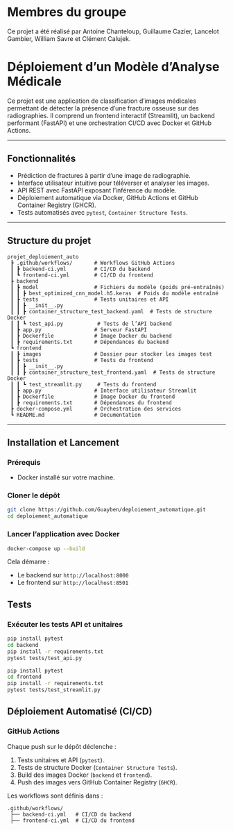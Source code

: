 # Membres du groupe

Ce projet a été réalisé par Antoine Chanteloup, Guillaume Cazier, Lancelot Gambier, William Savre et Clément Calujek.

# Déploiement d’un Modèle d’Analyse Médicale

Ce projet est une application de classification d’images médicales permettant de détecter la présence d’une fracture osseuse sur des radiographies. Il comprend un frontend interactif (Streamlit), un backend performant (FastAPI) et une orchestration CI/CD avec Docker et GitHub Actions.

---

## Fonctionnalités

- Prédiction de fractures à partir d’une image de radiographie.
- Interface utilisateur intuitive pour téléverser et analyser les images.
- API REST avec FastAPI exposant l’inférence du modèle.
- Déploiement automatique via Docker, GitHub Actions et GitHub Container Registry (GHCR).
- Tests automatisés avec `pytest`, `Container Structure Tests`.

---

## Structure du projet

```
projet_deploiement_auto
 ┣ .github/workflows/       # Workflows GitHub Actions
 ┃ ┣ backend-ci.yml         # CI/CD du backend
 ┃ ┗ frontend-ci.yml        # CI/CD du frontend
 ┣ backend
 ┃ ┣ model                  # Fichiers du modèle (poids pré-entraînés)
 ┃ ┃ ┣ best_optimized_cnn_model.h5.keras  # Poids du modèle entraîné
 ┃ ┣ tests                  # Tests unitaires et API
 ┃ ┃ ┣ __init__.py
 ┃ ┃ ┣ container_structure_test_backend.yaml  # Tests de structure Docker
 ┃ ┃ ┗ test_api.py           # Tests de l’API backend
 ┃ ┣ app.py                 # Serveur FastAPI
 ┃ ┣ Dockerfile             # Image Docker du backend
 ┃ ┣ requirements.txt       # Dépendances du backend
 ┗ frontend
 ┃ ┣ images                 # Dossier pour stocker les images test
 ┃ ┣ tests                  # Tests du frontend
 ┃ ┃ ┣ __init__.py
 ┃ ┃ ┣ container_structure_test_frontend.yaml  # Tests de structure Docker
 ┃ ┃ ┗ test_streamlit.py     # Tests du frontend
 ┃ ┣ app.py                 # Interface utilisateur Streamlit
 ┃ ┣ Dockerfile             # Image Docker du frontend
 ┃ ┣ requirements.txt       # Dépendances du frontend
 ┣ docker-compose.yml       # Orchestration des services
 ┗ README.md                # Documentation
```

---

## Installation et Lancement

### Prérequis

- Docker installé sur votre machine.

### Cloner le dépôt

```bash
git clone https://github.com/Guayben/deploiement_automatique.git
cd deploiement_automatique
```

### Lancer l’application avec Docker

```bash
docker-compose up --build
```

Cela démarre :

- Le backend sur `http://localhost:8000`
- Le frontend sur `http://localhost:8501`


## Tests

### Exécuter les tests API et unitaires

```bash
pip install pytest
cd backend
pip install -r requirements.txt
pytest tests/test_api.py
```

```bash
pip install pytest
cd frontend
pip install -r requirements.txt
pytest tests/test_streamlit.py
```

## Déploiement Automatisé (CI/CD)

### GitHub Actions

Chaque push sur le dépôt déclenche :

1. Tests unitaires et API (`pytest`).
2. Tests de structure Docker (`Container Structure Tests`).
3. Build des images Docker (`backend` et `frontend`).
4. Push des images vers GitHub Container Registry (`GHCR`).

Les workflows sont définis dans :

```
.github/workflows/
 ├── backend-ci.yml   # CI/CD du backend
 ├── frontend-ci.yml  # CI/CD du frontend
```

